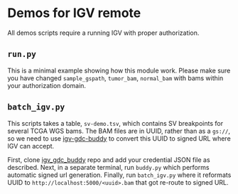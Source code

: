 # Demos for IGV remote

All demos scripts require a running IGV with proper authorization.


## `run.py`

This is a minimal example showing how this module work. Please make sure you have changed `sample_gspath`, `tumor_bam`, `normal_bam` with bams within your authorization domain.


## `batch_igv.py`

This scripts takes a table, `sv-demo.tsv`, which contains SV breakpoints for several TCGA WGS bams. The BAM files are in UUID, rather than as a `gs://`, so we need to use [igv-gdc-buddy](https://github.com/getzlab/igv_gdc_buddy) to convert this UUID to signed URL where IGV can accept.

First, clone [igv_gdc_buddy](https://github.com/getzlab/igv_gdc_buddy) repo and add your credential JSON file as described.
Next, in a separate terminal, run `buddy.py` which performs automatic signed url generation.
Finally, run `batch_igv.py` where it reformats UUID to `http://localhost:5000/<uuid>.bam` that got re-route to signed URL.



